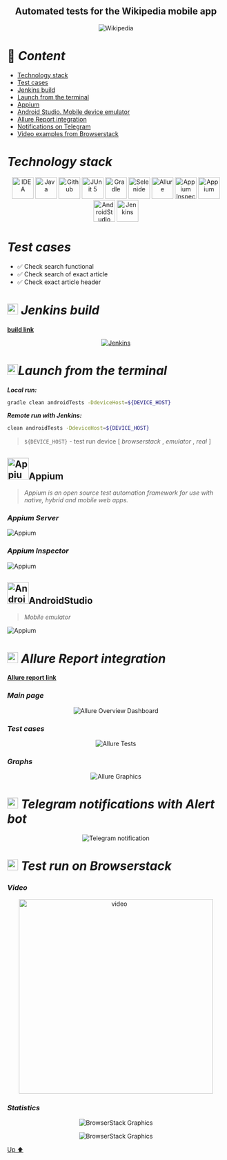 <h2 align="center">Automated tests for the Wikipedia mobile app <a target="_blank" href="https://www.wikipedia.org/"></a> </h2>

<p align="center">
<img title="Wikipedia" src="images/screenshots/WikipediaLogo.png">
</p>

<a name="up"></a>

# :green_book: *Content*

+ [Technology stack](#Technology)
+ [Test cases](#TestCases)
+ [Jenkins build](#Jenkins)
+ [Launch from the terminal](#SystemProperty)
+ [Appium](#Appium)
+ [Android Studio. Mobile device emulator](#AndroidStudio)
+ [Allure Report integration](#AllureReport)
+ [Notifications on Telegram](#Telegram)
+ [Video examples from Browserstack](#Browserstack)



<h1 align="left">
<a name="Technology"><i>Technology stack</i></a>
</h1>


<p align="center">  
<a href="https://www.jetbrains.com/idea/"><img src="images/technologies/intelij_idea.svg" width="50" height="50"  alt="IDEA"/></a>  
<a href="https://www.java.com/"><img src="images/technologies/java.svg" width="50" height="50"  alt="Java"/></a>  
<a href="https://github.com/"><img src="images/technologies/github.svg" width="50" height="50"  alt="Github"/></a>  
<a href="https://junit.org/junit5/"><img src="images/technologies/junit5.svg" width="50" height="50"  alt="JUnit 5"/></a>  
<a href="https://gradle.org/"><img src="images/technologies/gradle.svg" width="50" height="50"  alt="Gradle"/></a>  
<a href="https://selenide.org/"><img src="images/technologies/selenide.svg" width="50" height="50"  alt="Selenide"/></a>  
<a href="https://github.com/allure-framework/allure2"><img src="images/technologies/allure.svg" width="50" height="50"  alt="Allure"/></a> 
<a href="https://github.com/appium/appium-inspector/raw/main/docs/icon.png"><img src="images/technologies/AppiumInspectorIcon.png" width="50" height="50"  alt="Appium Inspector"/></a>  
<a href="https://avatars.githubusercontent.com/u/3221291?s=200&v=4"><img src="images/technologies/Appium.svg" width="50" height="50"  alt="Appium"/></a>  
<a href="https://cdn.worldvectorlogo.com/logos/android-studio-1.svg"><img src="images/technologies/android-studio-1.svg" width="50" height="50"  alt="AndroidStudio"/></a>  
<a href="https://www.jenkins.io/"><img src="images/technologies/jenkins.svg" width="50" height="50"  alt="Jenkins"/></a>  
</p>


<h1 align="left">
<a name="TestCases"><i>Test cases</i></a>
</h1>

- :white_check_mark: Check search functional
- :white_check_mark: Check search of exact article
- :white_check_mark: Check exact article header

<h1 align="left">
<img src="images/technologies/jenkins.svg" width="25" height="25" alt="Jenkins"/>  <a name="Jenkins"><i>Jenkins build</i></a>
</h1>

<a target="_blank" href="https://jenkins.autotests.cloud/job/MobilePracticeWithRealDevice/1/">**build link**</a>
<p align="center">  
<a href="https://jenkins.autotests.cloud/job/qa_guru_diplom_Mobile_tests/"><img src="images/screenshots/JenkinsMobileTestsBuild.png" alt="Jenkins"/></a>  
</p>

<h1 align="left">
<img src="images/technologies/terminale.png" width="25" height="25" alt="SystemProperty"/><a name="SystemProperty"><i>Launch from the terminal</i></a>
</h1>


***Local run:***

```bash  
gradle clean androidTests -DdeviceHost=${DEVICE_HOST}
```

***Remote run with Jenkins:***

```bash  
clean androidTests -DdeviceHost=${DEVICE_HOST}
```
> `${DEVICE_HOST}` - test run device [ *browserstack* , *emulator* , *real*  ]

<a id="appium"></a>
## <img alt="Appium" height="50" src="images/technologies/Appium.svg" width="50"/>Appium</a>

> *Appium is an open source test automation framework for use with native, hybrid and mobile web apps.*

### *Appium Server*
<img src="images/screenshots/AppiumServer.png" alt="Appium">

### *Appium Inspector*
<img src="images/screenshots/AppiumInspector.png" alt="Appium">

<a id="AndroidStudio"></a>
## <img alt="AndroidStudio" height="50" src="images/technologies/android-studio-1.svg" width="50"/>AndroidStudio</a>

> *Mobile emulator*

<img src="images/screenshots/AndroidStudioMain.png" alt="Appium">

<h1 align="left">
<img src="images/technologies/allure.svg" width="25" height="25" alt="Allure_Report"/>  <a name="AllureReport"><i>Allure Report integration</i></a>
</h1>

<a target="_blank" href="https://jenkins.autotests.cloud/job/MobilePracticeWithRealDevice/1/allure/">**Allure report link**</a>
<p align="center">

### *Main page*

<p align="center">  
<img title="Allure Overview Dashboard" src="images/screenshots/AllureReportMainPage.png">  
</p>  

### *Test cases*

<p align="center">  
<img title="Allure Tests" src="images/screenshots/AllureReportTestSuits.png">  
</p>

### *Graphs*

 <p align="center">  
<img title="Allure Graphics" src="images/screenshots/AllureReportGraphs.png">  
</p>

<h1 align="left">
<img src="images/technologies/telegram.svg" width="25" height="25"  alt="Allure"/> <a name="Telegram"><i>Telegram notifications with Alert bot</i></a>
</h1>

<p align="center">  
<img title="Telegram notification" src="images/screenshots/TelegrammReport.png">  
</p>

<h1 align="left">
<img src="images/technologies/Browserstack.png" width="25" height="25" alt="Browserstack"/> <a name="Browserstack"><i>Test run on Browserstack</i></a>
</h1>

### *Video*

<p align="center"> 
<img title="Browserstack Video" src="images/gif/BrowserStackVideoTest.gif" width="450" height="450"  alt="video">   
</p>

### *Statistics*

 <p align="center">  
<img title="BrowserStack Graphics" src="images/screenshots/BrowserStackWikiGraphs.png">  
</p>

 <p align="center">  
<img title="BrowserStack Graphics" src="images/screenshots/BrowserStackWiki.png">  
</p>

[Up ⬆](#up)


